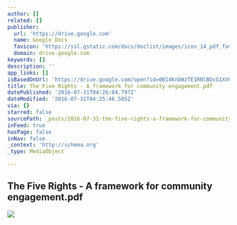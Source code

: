 ```yaml
---
author: []
related: []
publisher:
  url: 'https://drive.google.com'
  name: Google Docs
  favicon: 'https://ssl.gstatic.com/docs/doclist/images/icon_14_pdf_favicon.ico'
  domain: drive.google.com
keywords: []
description: ''
app_links: []
isBasedOnUrl: 'https://drive.google.com/open?id=0B14KnbWzTE1RNlBDcG1XVUxIUDA'
title: The Five Rights - A framework for community engagement.pdf
datePublished: '2016-07-31T04:26:04.797Z'
dateModified: '2016-07-31T04:25:46.505Z'
via: {}
starred: false
sourcePath: _posts/2016-07-31-the-five-rights-a-framework-for-community-engagementpdf.md
inFeed: true
hasPage: false
inNav: false
_context: 'http://schema.org'
_type: MediaObject

---
```

<article style=""><h1>The Five Rights - A framework for community engagement.pdf</h1><img src="https://lh6.googleusercontent.com/2MZB18jeye5MxaCd56IgtW7hBQ-dW0fLI9kpN2i4RzvMY_MHP99NZA=w1200-h630-p" /></article>